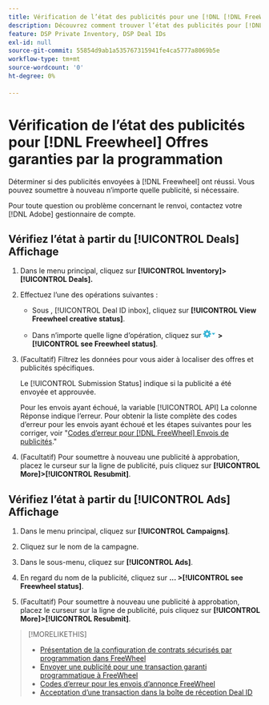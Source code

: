 ```yaml
---
title: Vérification de l’état des publicités pour une [!DNL [!DNL FreeWheel]] Accord PG
description: Découvrez comment trouver l’état des publicités pour [!DNL Freewheel] offres garanties par programmation.
feature: DSP Private Inventory, DSP Deal IDs
exl-id: null
source-git-commit: 55854d9ab1a535767315941fe4ca5777a8069b5e
workflow-type: tm+mt
source-wordcount: '0'
ht-degree: 0%

---
```


# Vérification de l’état des publicités pour [!DNL Freewheel] Offres garanties par la programmation

Déterminer si des publicités envoyées à [!DNL Freewheel] ont réussi. Vous pouvez soumettre à nouveau n’importe quelle publicité, si nécessaire.

Pour toute question ou problème concernant le renvoi, contactez votre [!DNL Adobe] gestionnaire de compte.

## Vérifiez l’état à partir du [!UICONTROL Deals] Affichage

1. Dans le menu principal, cliquez sur **[!UICONTROL Inventory]> [!UICONTROL Deals].**

1. Effectuez l’une des opérations suivantes :

   * Sous , [!UICONTROL Deal ID inbox], cliquez sur **[!UICONTROL View Freewheel creative status]**.

   * Dans n’importe quelle ligne d’opération, cliquez sur ![Menu Options](/help/dsp/assets/options-menu.png) **>[!UICONTROL see Freewheel status]**.

1. (Facultatif) Filtrez les données pour vous aider à localiser des offres et publicités spécifiques.

   Le [!UICONTROL Submission Status] indique si la publicité a été envoyée et approuvée.

   Pour les envois ayant échoué, la variable [!UICONTROL API] La colonne Réponse indique l’erreur. Pour obtenir la liste complète des codes d’erreur pour les envois ayant échoué et les étapes suivantes pour les corriger, voir &quot;[Codes d’erreur pour [!DNL FreeWheel] Envois de publicités](freewheel-error-codes.md).&quot;

1. (Facultatif) Pour soumettre à nouveau une publicité à approbation, placez le curseur sur la ligne de publicité, puis cliquez sur **[!UICONTROL More]>[!UICONTROL Resubmit]**.

## Vérifiez l’état à partir du [!UICONTROL Ads] Affichage

1. Dans le menu principal, cliquez sur **[!UICONTROL Campaigns]**.

1. Cliquez sur le nom de la campagne.

1. Dans le sous-menu, cliquez sur **[!UICONTROL Ads]**.

1. En regard du nom de la publicité, cliquez sur  **... >[!UICONTROL see Freewheel status]**.

1. (Facultatif) Pour soumettre à nouveau une publicité à approbation, placez le curseur sur la ligne de publicité, puis cliquez sur **[!UICONTROL More]>[!UICONTROL Resubmit]**.

>[!MORELIKETHIS]
>
>* [Présentation de la configuration de contrats sécurisés par programmation dans FreeWheel](freewheel-overview.md)
>* [Envoyer une publicité pour une transaction garanti programmatique à FreeWheel](freewheel-submit.md)
>* [Codes d’erreur pour les envois d’annonce FreeWheel](freewheel-error-codes.md)
>* [Acceptation d’une transaction dans la boîte de réception Deal ID](deal-id-inbox-accept.md)

